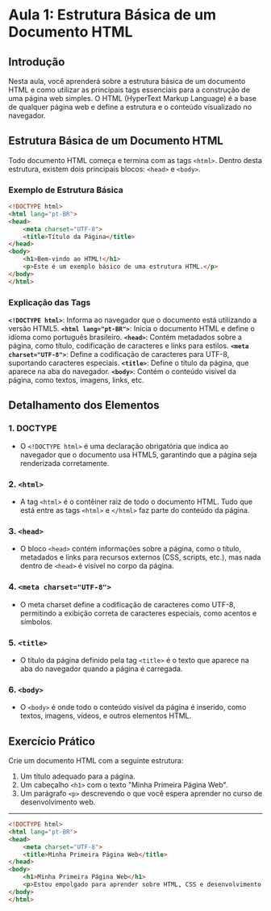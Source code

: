 # Aula 1: Estrutura Básica de um Documento HTML

## Introdução

Nesta aula, você aprenderá sobre a estrutura básica de um documento HTML e como utilizar as principais tags essenciais para a construção de uma página web simples. O HTML (HyperText Markup Language) é a base de qualquer página web e define a estrutura e o conteúdo visualizado no navegador.

## Estrutura Básica de um Documento HTML

Todo documento HTML começa e termina com as tags `<html>`. Dentro desta estrutura, existem dois principais blocos: `<head>` e `<body>`.

### Exemplo de Estrutura Básica

```html
<!DOCTYPE html>
<html lang="pt-BR">
<head>
    <meta charset="UTF-8">
    <title>Título da Página</title>
</head>
<body>
    <h1>Bem-vindo ao HTML!</h1>
    <p>Este é um exemplo básico de uma estrutura HTML.</p>
</body>
</html>

```
### Explicação das Tags

**`<!DOCTYPE html>`**: Informa ao navegador que o documento está utilizando a versão HTML5.
**`<html lang="pt-BR">`**: Inicia o documento HTML e define o idioma como português brasileiro.
**`<head>`**: Contém metadados sobre a página, como título, codificação de caracteres e links para estilos.
**`<meta charset="UTF-8">`**: Define a codificação de caracteres para UTF-8, suportando caracteres especiais.
**`<title>`**: Define o título da página, que aparece na aba do navegador.
**`<body>`**: Contém o conteúdo visível da página, como textos, imagens, links, etc.

## Detalhamento dos Elementos

### 1. **DOCTYPE**

- O `<!DOCTYPE html>` é uma declaração obrigatória que indica ao navegador que o documento usa HTML5, garantindo que a página seja renderizada corretamente.

### 2. **`<html>`**

- A tag `<html>` é o contêiner raiz de todo o documento HTML. Tudo que está entre as tags `<html>` e `</html>` faz parte do conteúdo da página.

### 3. **`<head>`**

- O bloco `<head>` contém informações sobre a página, como o título, metadados e links para recursos externos (CSS, scripts, etc.), mas nada dentro de `<head>` é visível no corpo da página.

### 4. **`<meta charset="UTF-8">`**

- O meta charset define a codificação de caracteres como UTF-8, permitindo a exibição correta de caracteres especiais, como acentos e símbolos.

### 5. **`<title>`**

- O título da página definido pela tag `<title>` é o texto que aparece na aba do navegador quando a página é carregada.

### 6. **`<body>`**

- O `<body>` é onde todo o conteúdo visível da página é inserido, como textos, imagens, vídeos, e outros elementos HTML.

## Exercício Prático

Crie um documento HTML com a seguinte estrutura:

1. Um título adequado para a página.
2. Um cabeçalho `<h1>` com o texto "Minha Primeira Página Web".
3. Um parágrafo `<p>` descrevendo o que você espera aprender no curso de desenvolvimento web.

---

```html
<!DOCTYPE html>
<html lang="pt-BR">
<head>
    <meta charset="UTF-8">
    <title>Minha Primeira Página Web</title>
</head>
<body>
    <h1>Minha Primeira Página Web</h1>
    <p>Estou empolgado para aprender sobre HTML, CSS e desenvolvimento web. Espero criar páginas interativas e funcionais.</p>
</body>
</html>
```

